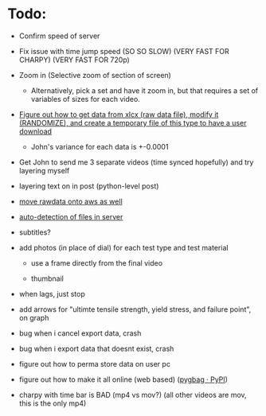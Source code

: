 # Todo:

- Confirm speed of server

- Fix issue with time jump speed (SO SO SLOW) (VERY FAST FOR CHARPY) (VERY FAST FOR 720p)

- Zoom in (Selective zoom of section of screen)
  
  - Alternatively, pick a set and have it zoom in, but that requires a set of variables of sizes for each video.

- <u>Figure out how to get data from xlcx (raw data file), modify it (RANDOMIZE), and create a temporary file of this type to have a user download</u>
  
  - John's variance for each data is +-0.0001

- Get John to send me 3 separate videos (time synced hopefully) and try layering myself

- layering text on in post (python-level post)

- <u>move rawdata onto aws as well</u>

- <u>auto-detection of files in server</u>

- subtitles?

- add photos (in place of dial) for each test type and test material
  
  - use a frame directly from the final video
  
  - thumbnail

- when lags, just stop

- add arrows for "ultimte tensile strength, yield stress, and failure point", on graph

- bug when i cancel export data, crash

- bug when i export data that doesnt exist, crash

- figure out how to perma store data on user pc

- figure out how to make it all online (web based) ([pygbag · PyPI](https://pypi.org/project/pygbag/))

- charpy with time bar is BAD (mp4 vs mov?) (all other videos are mov, this is the only mp4)
